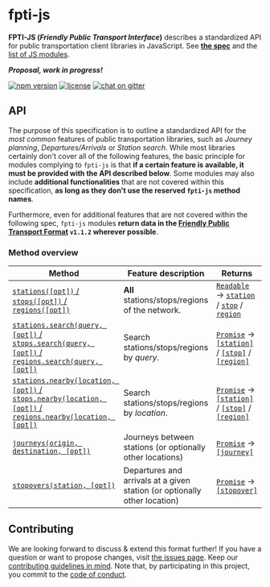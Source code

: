 # fpti-js

**FPTI-JS (_Friendly Public Transport Interface_)** describes a standardized API for public transportation client libraries in JavaScript. See **[the spec](#api)** and the [list of JS modules](modules.md).

**_Proposal, work in progress!_**

[![npm version](https://img.shields.io/npm/v/fpti.svg)](https://www.npmjs.com/package/fpti)
[![license](https://img.shields.io/github/license/public-transport/fpti-js.svg?style=flat)](license)
[![chat on gitter](https://badges.gitter.im/juliuste.svg)](https://gitter.im/juliuste)

## API

The purpose of this specification is to outline a standardized API for the *most common* features of public transportation libraries, such as *Journey planning*, *Departures/Arrivals* or *Station search*. While most libraries certainly don't cover all of the following features, the basic principle for modules complying to `fpti-js` is that **if a certain feature is available, it must be provided with the API described below**. Some modules may also include **additional functionalities** that are not covered within this specification, **as long as they don't use the reserved `fpti-js` method names**.

Furthermore, even for additional features that are not covered within the following spec, `fpti-js` modules **return data in the [Friendly Public Transport Format](https://github.com/public-transport/friendly-public-transport-format/) `v1.1.2` wherever possible**.

### Method overview

Method | Feature description | Returns
-------|---------------------|--------
[`stations([opt])` / `stops([opt])` / `regions([opt])`](docs/stations-stops-regions.md) | **All** stations/stops/regions of the network. | [`Readable`](https://nodejs.org/api/stream.html#stream_readable_streams) → [`station`](https://github.com/public-transport/friendly-public-transport-format/blob/master/spec/readme.md#station) / [`stop`](https://github.com/public-transport/friendly-public-transport-format/blob/master/spec/readme.md#stop) / [`region`](https://github.com/public-transport/friendly-public-transport-format/blob/master/spec/readme.md#region)
[`stations.search(query, [opt])` / `stops.search(query, [opt])` / `regions.search(query, [opt])`](docs/stations-stops-regions.search.md) | Search stations/stops/regions by *query*. | [`Promise`](https://developer.mozilla.org/en-US/docs/Web/JavaScript/Reference/Global_Objects/promise) → [`[station]`](https://github.com/public-transport/friendly-public-transport-format/blob/master/spec/readme.md#station) / [`[stop]`](https://github.com/public-transport/friendly-public-transport-format/blob/master/spec/readme.md#stop) / [`[region]`](https://github.com/public-transport/friendly-public-transport-format/blob/master/spec/readme.md#region)
[`stations.nearby(location, [opt])` / `stops.nearby(location, [opt])` / `regions.nearby(location, [opt])`](docs/stations-stops-regions.nearby.md) | Search stations/stops/regions by *location*. | [`Promise`](https://developer.mozilla.org/en-US/docs/Web/JavaScript/Reference/Global_Objects/promise) → [`[station]`](https://github.com/public-transport/friendly-public-transport-format/blob/master/spec/readme.md#station) / [`[stop]`](https://github.com/public-transport/friendly-public-transport-format/blob/master/spec/readme.md#stop) / [`[region]`](https://github.com/public-transport/friendly-public-transport-format/blob/master/spec/readme.md#region)
[`journeys(origin, destination, [opt])`](docs/journeys.md) | Journeys between stations (or optionally other locations) | [`Promise`](https://developer.mozilla.org/en-US/docs/Web/JavaScript/Reference/Global_Objects/promise) → [`[journey]`](https://github.com/public-transport/friendly-public-transport-format/blob/master/spec/readme.md#journey)
[`stopovers(station, [opt])`](docs/stopovers.md) | Departures and arrivals at a given station (or optionally other location) | [`Promise`](https://developer.mozilla.org/en-US/docs/Web/JavaScript/Reference/Global_Objects/promise) → [`[stopover]`](https://github.com/public-transport/friendly-public-transport-format/blob/master/spec/readme.md#stopover)

<!--[`locations([opt])`](docs/locations) | **All** locations (stations, stops, POI, addresses) of the network. | [`Readable`](https://nodejs.org/api/stream.html#stream_readable_streams) -> [`location`](https://github.com/public-transport/friendly-public-transport-format/blob/master/spec/readme.md#location), [`station`](https://github.com/public-transport/friendly-public-transport-format/blob/master/spec/readme.md#station), [`stop`](https://github.com/public-transport/friendly-public-transport-format/blob/master/spec/readme.md#stop)
[`locations.search(query, [opt])`](docs/locations.search) | Search locations (stations, stops, POI, addresses) by *query*. | [`Promise`](https://developer.mozilla.org/en-US/docs/Web/JavaScript/Reference/Global_Objects/promise) -> `[location, station, stop]`
[`locations.nearby(location, [opt])`](docs/locations.search) | Search locations (stations, stops, POI, addresses) by *location*. | [`Promise`](https://developer.mozilla.org/en-US/docs/Web/JavaScript/Reference/Global_Objects/promise) -> `[location, station, stop]`-->


## Contributing

We are looking forward to discuss & extend this format further! If you have a question or want to propose changes, visit [the issues page](https://github.com/public-transport/fpti-js/issues). Keep our [contributing guidelines in mind](contributing.md). Note that, by participating in this project, you commit to the [code of conduct](code-of-conduct.md).
